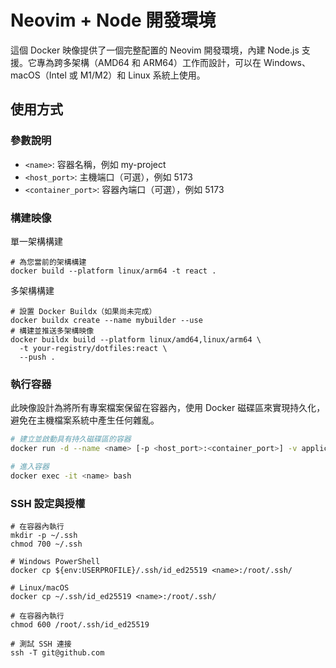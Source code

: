 # Neovim + Node 開發環境

這個 Docker 映像提供了一個完整配置的 Neovim 開發環境，內建 Node.js 支援。它專為跨多架構（AMD64 和 ARM64）工作而設計，可以在 Windows、macOS（Intel 或 M1/M2）和 Linux 系統上使用。

## 使用方式

### 參數說明
- `<name>`: 容器名稱，例如 my-project
- `<host_port>`: 主機端口（可選），例如 5173
- `<container_port>`: 容器內端口（可選），例如 5173

### 構建映像

單一架構構建

```
# 為您當前的架構構建
docker build --platform linux/arm64 -t react .
```

多架構構建

```
# 設置 Docker Buildx（如果尚未完成）
docker buildx create --name mybuilder --use
# 構建並推送多架構映像
docker buildx build --platform linux/amd64,linux/arm64 \
  -t your-registry/dotfiles:react \
  --push .
```

### 執行容器

此映像設計為將所有專案檔案保留在容器內，使用 Docker 磁碟區來實現持久化，避免在主機檔案系統中產生任何雜亂。

```bash
# 建立並啟動具有持久磁碟區的容器
docker run -d --name <name> [-p <host_port>:<container_port>] -v application:/apps react tail -f /dev/null

# 進入容器
docker exec -it <name> bash
```

### SSH 設定與授權

```
# 在容器內執行
mkdir -p ~/.ssh
chmod 700 ~/.ssh

# Windows PowerShell
docker cp ${env:USERPROFILE}/.ssh/id_ed25519 <name>:/root/.ssh/

# Linux/macOS
docker cp ~/.ssh/id_ed25519 <name>:/root/.ssh/

# 在容器內執行
chmod 600 /root/.ssh/id_ed25519

# 測試 SSH 連接
ssh -T git@github.com
```

